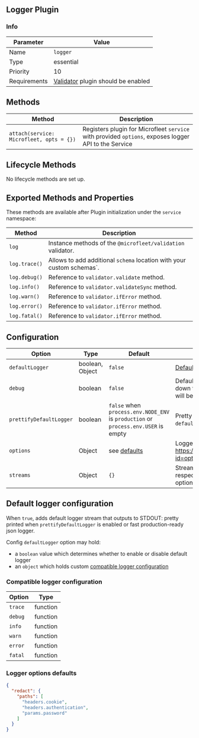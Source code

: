 ## Logger Plugin

### Info
| Parameter     | Value       |
|---------------|-------------|
| Name          | `logger`    |
| Type          | essential   |
| Priority      | 10          |
| Requirements  | [Validator](./validator.md) plugin should be enabled |

## Methods
| Method | Description |
|--------|-------------|
| `attach(service: Microfleet, opts = {})` | Registers plugin for Microfleet `service` with provided `options`, exposes logger API to the Service |

## Lifecycle Methods
No lifecycle methods are set up.

## Exported Methods and Properties
These methods are available after Plugin initialization under the `service` namespace:

| Method | Description | 
|--------|-------------|
| `log`  | Instance methods of the `@microfleet/validation` validator. |
| `log.trace()` | Allows to add additional `schema` location with your custom schemas`. |
| `log.debug()` | Reference to `validator.validate` method. |
| `log.info()` | Reference to `validator.validateSync` method. |
| `log.warn()` | Reference to `validator.ifError` method. |
| `log.error()` | Reference to `validator.ifError` method. |
| `log.fatal()` | Reference to `validator.ifError` method. |

## Configuration
| Option | Type |  Default | Description |
|--------|------|----------|-------------|
| `defaultLogger` | boolean, Object | `false` | [Default logger configuration](#default-logger-configuration) |
| `debug` | boolean | `false` | Default logger: put log level down to `debug`, or else `info` will be used by default |
| `prettifyDefaultLogger` | boolean | `false` when `process.env.NODE_ENV` is `production` or `process.env.USER` is empty | Pretty print logs when `defaultLogger` is `true` |
| `options` | Object | see [defaults](#logger-options-defaults) | Logger options: https://getpino.io/#/docs/api?id=options | 
| `streams` | Object | `{}` | Streams configurations under respective keys. Supported options are: [sentry](https://docs.sentry.io/error-reporting/configuration/?platform=javascript) and [pretty](https://github.com/pinojs/pino-pretty#options) |

## Default logger configuration
When `true`, adds default logger stream that outputs to STDOUT: pretty printed when `prettifyDefaultLogger` is enabled or fast production-ready json logger.

Config `defaultLogger` option may hold:
* a `boolean` value which determines whether to enable or disable default logger
* an `object` which holds custom [compatible logger configuration](#compatible-logger-configuration)

### Compatible logger configuration
| Option  | Type |
|---------|------|
| `trace` | function |
| `debug` | function |
| `info` | function |
| `warn` | function |
| `error` | function |
| `fatal` | function |

### Logger options defaults
```json
{
  "redact": {
    "paths": [
      "headers.cookie",
      "headers.authentication",
      "params.password"
    ]
  }
}
```
